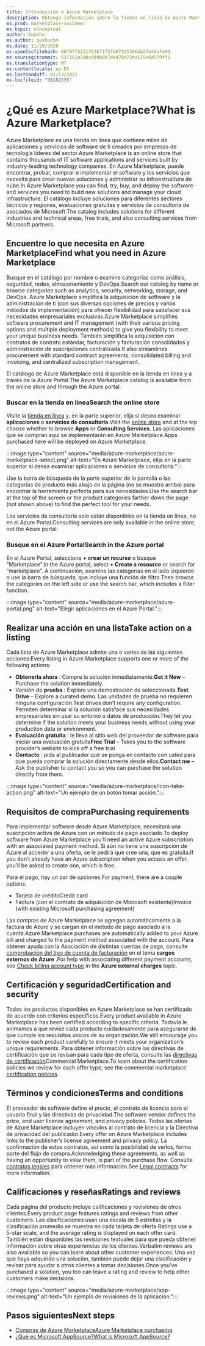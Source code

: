 ```yaml
---
title: Introducción a Azure Marketplace
description: Obtenga información sobre la tienda en línea de Azure Marketplace y cómo puede buscar y probar software y soluciones.
ms.prod: marketplace-customer
ms.topic: conceptual
author: Guyshu
ms.author: gushuchm
ms.date: 11/20/2020
ms.openlocfilehash: 06797fb221763b7173fb07925366bb27e44afe04
ms.sourcegitcommit: 531151a5dbc999b8b7de478d72ea115e6d579ff1
ms.translationtype: MT
ms.contentlocale: es-ES
ms.lasthandoff: 01/13/2021
ms.locfileid: "98182535"
---
```

# <a name="what-is-azure-marketplace"></a><span data-ttu-id="defa4-103">¿Qué es Azure Marketplace?</span><span class="sxs-lookup"><span data-stu-id="defa4-103">What is Azure Marketplace?</span></span>

<span data-ttu-id="defa4-104">Azure Marketplace es una tienda en línea que contiene miles de aplicaciones y servicios de software de ti creados por empresas de tecnología líderes del sector.</span><span class="sxs-lookup"><span data-stu-id="defa4-104">Azure Marketplace is an online store that contains thousands of IT software applications and services built by industry-leading technology companies.</span></span> <span data-ttu-id="defa4-105">En Azure Marketplace, puede encontrar, probar, comprar e implementar el software y los servicios que necesita para crear nuevas soluciones y administrar su infraestructura de nube.</span><span class="sxs-lookup"><span data-stu-id="defa4-105">In Azure Marketplace you can find, try, buy, and deploy the software and services you need to build new solutions and manage your cloud infrastructure.</span></span> <span data-ttu-id="defa4-106">El catálogo incluye soluciones para diferentes sectores técnicos y regiones, evaluaciones gratuitas y servicios de consultoría de asociados de Microsoft.</span><span class="sxs-lookup"><span data-stu-id="defa4-106">The catalog includes solutions for different industries and technical areas, free trials, and also consulting services from Microsoft partners.</span></span>

## <a name="find-what-you-need-in-azure-marketplace"></a><span data-ttu-id="defa4-107">Encuentre lo que necesita en Azure Marketplace</span><span class="sxs-lookup"><span data-stu-id="defa4-107">Find what you need in Azure Marketplace</span></span>

<span data-ttu-id="defa4-108">Busque en el catálogo por nombre o examine categorías como análisis, seguridad, redes, almacenamiento y DevOps.</span><span class="sxs-lookup"><span data-stu-id="defa4-108">Search our catalog by name or browse categories such as analytics, security, networking, storage, and DevOps.</span></span> <span data-ttu-id="defa4-109">Azure Marketplace simplifica la adquisición de software y la administración de ti (con sus diversas opciones de precios y varios métodos de implementación) para ofrecer flexibilidad para satisfacer sus necesidades empresariales exclusivas.</span><span class="sxs-lookup"><span data-stu-id="defa4-109">Azure Marketplace simplifies software procurement and IT management (with their various pricing options and multiple deployment methods) to give you flexibility to meet your unique business needs.</span></span> <span data-ttu-id="defa4-110">También simplifica la adquisición con contratos de contrato estándar, facturación y facturación consolidados y administración de suscripciones centralizada.</span><span class="sxs-lookup"><span data-stu-id="defa4-110">It also streamlines procurement with standard contract agreements, consolidated billing and invoicing, and centralized subscription management.</span></span>

<span data-ttu-id="defa4-111">El catálogo de Azure Marketplace está disponible en la tienda en línea y a través de la Azure Portal.</span><span class="sxs-lookup"><span data-stu-id="defa4-111">The Azure Marketplace catalog is available from the online store and through the Azure portal.</span></span>  

### <a name="search-the-online-store"></a><span data-ttu-id="defa4-112">Buscar en la tienda en línea</span><span class="sxs-lookup"><span data-stu-id="defa4-112">Search the online store</span></span>

<span data-ttu-id="defa4-113">Visite la [tienda en línea](https://azuremarketplace.microsoft.com/) y, en la parte superior, elija si desea examinar **aplicaciones** o **servicios de consultoría**.</span><span class="sxs-lookup"><span data-stu-id="defa4-113">Visit the [online store](https://azuremarketplace.microsoft.com/) and at the top choose whether to browse **Apps** or **Consulting Services**.</span></span> <span data-ttu-id="defa4-114">Las aplicaciones que se compran aquí se implementarán en Azure Marketplace.</span><span class="sxs-lookup"><span data-stu-id="defa4-114">Apps purchased here will be deployed on Azure Marketplace.</span></span>

:::image type="content" source="media/azure-marketplace/azure-marketplace-select.png" alt-text="En Azure Marketplace, elija en la parte superior si desea examinar aplicaciones o servicios de consultoría.":::

<span data-ttu-id="defa4-116">Use la barra de búsqueda de la parte superior de la pantalla o las categorías de producto más abajo en la página (no se muestra arriba) para encontrar la herramienta perfecta para sus necesidades.</span><span class="sxs-lookup"><span data-stu-id="defa4-116">Use the search bar at the top of the screen or the product categories farther down the page (not shown above) to find the perfect tool for your needs.</span></span>

<span data-ttu-id="defa4-117">Los servicios de consultoría solo están disponibles en la tienda en línea, no en el Azure Portal.</span><span class="sxs-lookup"><span data-stu-id="defa4-117">Consulting services are only available in the online store, not the Azure portal.</span></span>

### <a name="search-in-the-azure-portal"></a><span data-ttu-id="defa4-118">Busque en el Azure Portal</span><span class="sxs-lookup"><span data-stu-id="defa4-118">Search in the Azure portal</span></span>

<span data-ttu-id="defa4-119">En el Azure Portal, seleccione **+ crear un recurso** o busque "Marketplace".</span><span class="sxs-lookup"><span data-stu-id="defa4-119">In the Azure portal, select **+ Create a resource** or search for “marketplace”.</span></span> <span data-ttu-id="defa4-120">A continuación, examine las categorías en el lado izquierdo o use la barra de búsqueda, que incluye una función de filtro.</span><span class="sxs-lookup"><span data-stu-id="defa4-120">Then browse the categories on the left side or use the search bar, which includes a filter function.</span></span>

:::image type="content" source="media/azure-marketplace/azure-portal.png" alt-text="Elegir aplicaciones en el Azure Portal.":::

## <a name="take-action-on-a-listing"></a><span data-ttu-id="defa4-122">Realizar una acción en una lista</span><span class="sxs-lookup"><span data-stu-id="defa4-122">Take action on a listing</span></span>

<span data-ttu-id="defa4-123">Cada lista de Azure Marketplace admite una o varias de las siguientes acciones:</span><span class="sxs-lookup"><span data-stu-id="defa4-123">Every listing in Azure Marketplace supports one or more of the following actions:</span></span>

- <span data-ttu-id="defa4-124">**Obtenerla ahora** : Compre la solución inmediatamente.</span><span class="sxs-lookup"><span data-stu-id="defa4-124">**Get it Now** – Purchase the solution immediately.</span></span>
- <span data-ttu-id="defa4-125">Versión de **prueba** : Explore una demostración de seleccionada.</span><span class="sxs-lookup"><span data-stu-id="defa4-125">**Test Drive** – Explore a curated demo.</span></span> <span data-ttu-id="defa4-126">Las unidades de prueba no requieren ninguna configuración.</span><span class="sxs-lookup"><span data-stu-id="defa4-126">Test drives don’t require any configuration.</span></span> <span data-ttu-id="defa4-127">Permiten determinar si la solución satisface sus necesidades empresariales sin usar su entorno o datos de producción.</span><span class="sxs-lookup"><span data-stu-id="defa4-127">They let you determine if the solution meets your business needs without using your production data or environment.</span></span>
- <span data-ttu-id="defa4-128">**Evaluación gratuita** : le lleva al sitio web del proveedor de software para iniciar una evaluación gratuita</span><span class="sxs-lookup"><span data-stu-id="defa4-128">**Free Trial** – Takes you to the software provider’s website to kick off a free trial</span></span>
- <span data-ttu-id="defa4-129">**Contacto** : pida al publicador que se ponga en contacto con usted para que pueda comprar la solución directamente desde ellos.</span><span class="sxs-lookup"><span data-stu-id="defa4-129">**Contact me** – Ask the publisher to contact you so you can purchase the solution directly from them.</span></span>

:::image type="content" source="media/azure-marketplace/icon-take-action.png" alt-text="Un ejemplo de un botón tomar acción.":::

## <a name="purchasing-requirements"></a><span data-ttu-id="defa4-131">Requisitos de compra</span><span class="sxs-lookup"><span data-stu-id="defa4-131">Purchasing requirements</span></span>

<span data-ttu-id="defa4-132">Para implementar software desde Azure Marketplace, necesitará una suscripción activa de Azure con un método de pago asociado.</span><span class="sxs-lookup"><span data-stu-id="defa4-132">To deploy software from Azure Marketplace you’ll need an active Azure subscription with an associated payment method.</span></span> <span data-ttu-id="defa4-133">Si aún no tiene una suscripción de Azure al acceder a una oferta, se le pedirá que cree una, que es gratuita.</span><span class="sxs-lookup"><span data-stu-id="defa4-133">If you don’t already have an Azure subscription when you access an offer, you’ll be asked to create one, which is free.</span></span>

<span data-ttu-id="defa4-134">Para el pago, hay un par de opciones:</span><span class="sxs-lookup"><span data-stu-id="defa4-134">For payment, there are a couple options:</span></span>  

- <span data-ttu-id="defa4-135">Tarjeta de crédito</span><span class="sxs-lookup"><span data-stu-id="defa4-135">Credit card</span></span>
- <span data-ttu-id="defa4-136">Factura (con el contrato de adquisición de Microsoft existente)</span><span class="sxs-lookup"><span data-stu-id="defa4-136">Invoice (with existing Microsoft purchasing agreement)</span></span>

<span data-ttu-id="defa4-137">Las compras de Azure Marketplace se agregan automáticamente a la factura de Azure y se cargan en el método de pago asociado a la cuenta.</span><span class="sxs-lookup"><span data-stu-id="defa4-137">Azure Marketplace purchases are automatically added to your Azure bill and charged to the payment method associated with the account.</span></span> <span data-ttu-id="defa4-138">Para obtener ayuda con la Asociación de distintas cuentas de pago, consulte [comprobación del tipo de cuenta de facturación](/azure/cost-management-billing/understand/understand-azure-marketplace-charges#check-billing-account-type) en el tema **cargos externos de Azure** .</span><span class="sxs-lookup"><span data-stu-id="defa4-138">For help with associating different payment accounts, see [Check billing account type](/azure/cost-management-billing/understand/understand-azure-marketplace-charges#check-billing-account-type) in the **Azure external charges** topic.</span></span>

## <a name="certification-and-security"></a><span data-ttu-id="defa4-139">Certificación y seguridad</span><span class="sxs-lookup"><span data-stu-id="defa4-139">Certification and security</span></span>

<span data-ttu-id="defa4-140">Todos los productos disponibles en Azure Marketplace se han certificado de acuerdo con criterios específicos.</span><span class="sxs-lookup"><span data-stu-id="defa4-140">Every product available in Azure Marketplace has been certified according to specific criteria.</span></span> <span data-ttu-id="defa4-141">Todavía le animamos a que revise cada producto cuidadosamente para asegurarse de que cumple los requisitos únicos de su organización.</span><span class="sxs-lookup"><span data-stu-id="defa4-141">We still encourage you to review each product carefully to ensure it meets your organization’s unique requirements.</span></span> <span data-ttu-id="defa4-142">Para obtener información sobre las directivas de certificación que se revisan para cada tipo de oferta, consulte las [directivas de certificación](/legal/marketplace/certification-policies)Commercial Marketplace.</span><span class="sxs-lookup"><span data-stu-id="defa4-142">To learn about the certification policies we review for each offer type, see the commercial marketplace [certification policies](/legal/marketplace/certification-policies).</span></span>

## <a name="terms-and-conditions"></a><span data-ttu-id="defa4-143">Términos y condiciones</span><span class="sxs-lookup"><span data-stu-id="defa4-143">Terms and conditions</span></span>

<span data-ttu-id="defa4-144">El proveedor de software define el precio, el contrato de licencia para el usuario final y las directivas de privacidad.</span><span class="sxs-lookup"><span data-stu-id="defa4-144">The software vendor defines the price, end user license agreement, and privacy policies.</span></span> <span data-ttu-id="defa4-145">Todas las ofertas de Azure Marketplace incluyen vínculos al contrato de licencia y la Directiva de privacidad del publicador.</span><span class="sxs-lookup"><span data-stu-id="defa4-145">Every offer on Azure Marketplace includes links to the publisher’s license agreement and privacy policy.</span></span> <span data-ttu-id="defa4-146">La confirmación de estos contratos, así como la posibilidad de verlos, forma parte del flujo de compra.</span><span class="sxs-lookup"><span data-stu-id="defa4-146">Acknowledging these agreements, as well as having an opportunity to view them, is part of the purchase flow.</span></span> <span data-ttu-id="defa4-147">Consulte [contratos legales](legal-contracts.md) para obtener más información.</span><span class="sxs-lookup"><span data-stu-id="defa4-147">See [Legal contracts](legal-contracts.md) for more information.</span></span>

## <a name="ratings-and-reviews"></a><span data-ttu-id="defa4-148">Calificaciones y reseñas</span><span class="sxs-lookup"><span data-stu-id="defa4-148">Ratings and reviews</span></span>

<span data-ttu-id="defa4-149">Cada página del producto incluye calificaciones y revisiones de otros clientes.</span><span class="sxs-lookup"><span data-stu-id="defa4-149">Every product page features ratings and reviews from other customers.</span></span> <span data-ttu-id="defa4-150">Las clasificaciones usan una escala de 5 estrellas y la clasificación promedio se muestra en cada tarjeta de oferta.</span><span class="sxs-lookup"><span data-stu-id="defa4-150">Ratings use a 5-star scale, and the average rating is displayed on each offer card.</span></span> <span data-ttu-id="defa4-151">También están disponibles las revisiones textuales para que pueda obtener información sobre otras experiencias de los clientes.</span><span class="sxs-lookup"><span data-stu-id="defa4-151">Verbatim reviews are also available so you can learn about other customer experiences.</span></span> <span data-ttu-id="defa4-152">Una vez que haya adquirido una solución, también puede dejar una clasificación y revisar para ayudar a otros clientes a tomar decisiones.</span><span class="sxs-lookup"><span data-stu-id="defa4-152">Once you’ve purchased a solution, you too can leave a rating and review to help other customers make decisions.</span></span>

:::image type="content" source="media/azure-marketplace/app-reviews.png" alt-text="Un ejemplo de revisiones de la aplicación.":::

## <a name="next-steps"></a><span data-ttu-id="defa4-154">Pasos siguientes</span><span class="sxs-lookup"><span data-stu-id="defa4-154">Next steps</span></span>

- [<span data-ttu-id="defa4-155">Compras de Azure Marketplace</span><span class="sxs-lookup"><span data-stu-id="defa4-155">Azure Marketplace purchasing</span></span>](azure-purchasing-invoicing.md)
- [<span data-ttu-id="defa4-156">¿Qué es Microsoft AppSource?</span><span class="sxs-lookup"><span data-stu-id="defa4-156">What is Microsoft AppSource?</span></span>](appsource-overview.md)